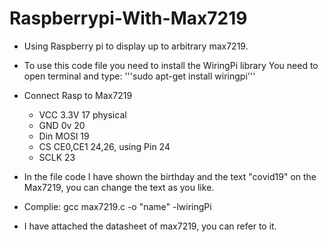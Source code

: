 # Raspberrypi-With-Max7219

* Using Raspberry pi to display up to arbitrary max7219.
* To use this code file you need to install the WiringPi library
You need to open terminal and type: '''sudo apt-get install wiringpi'''
* Connect Rasp to Max7219
  - VCC   3.3V        17 physical
  - GND   0v          20
  - Din   MOSI        19
  - CS    CE0,CE1     24,26, using Pin 24
  - SCLK              23
* In the file code I have shown the birthday and the text "covid19" on the Max7219, you can change the text as you like.

* Complie: gcc max7219.c -o "name" -lwiringPi 
* I have attached the datasheet of max7219, you can refer to it.
